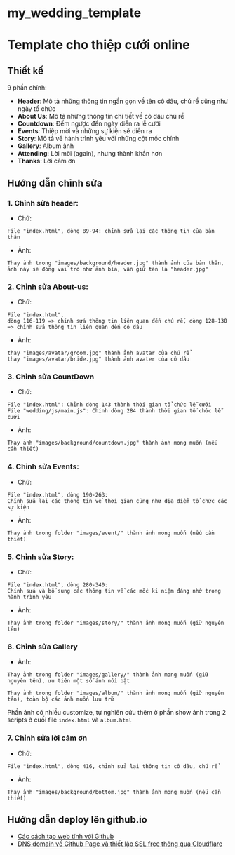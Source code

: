 # my_wedding_template
# Template cho thiệp cưới online

## Thiết kế
9 phần chính:
- **Header**: Mô tả những thông tin ngắn gọn về tên cô dâu, chú rể cũng như ngày tổ chức
- **About Us**: Mô tả những thông tin chi tiết về cô dâu chú rể
- **Countdown**: Đếm ngược đến ngày diễn ra lễ cưới
- **Events**: Thiệp mời và những sự kiện sẽ diễn ra
- **Story**: Mô tả về hành trình yêu với những cột mốc chính
- **Gallery**: Album ảnh
- **Attending**: Lời mời (again), nhưng thành khẩn hơn
- **Thanks**: Lời cảm ơn

## Hướng dẫn chỉnh sửa

### 1. Chỉnh sửa header: 
- Chữ: 
```
File "index.html", dòng 89-94: chỉnh sửa lại các thông tin của bản thân
```
- Ảnh:
```
Thay ảnh trong "images/background/header.jpg" thành ảnh của bản thân, ảnh này sẽ đóng vai trò như ảnh bìa, vẫn giữ tên là "header.jpg"
```

### 2. Chỉnh sửa About-us:
- Chữ:
```
File "index.html", 
dòng 116-119 => chỉnh sửa thông tin liên quan đến chú rể, dòng 128-130 => chỉnh sửa thông tin liên quan đến cô dâu
```
- Ảnh:
```
thay "images/avatar/groom.jpg" thành ảnh avatar của chú rể
thay "images/avatar/bride.jpg" thành ảnh avater của cô dâu
```

### 3. Chỉnh sửa CountDown
- Chữ:
```
File "index.html": Chỉnh dòng 143 thành thời gian tổ chức lễ cưới
File "wedding/js/main.js": Chỉnh dòng 284 thành thời gian tổ chức lễ cưới
```
- Ảnh:
```
Thay ảnh "images/background/countdown.jpg" thành ảnh mong muốn (nếu cần thiết)
```

### 4. Chỉnh sửa Events:
- Chữ:
```
File "index.html", dòng 190-263:
Chỉnh sửa lại các thông tin về thời gian cũng như địa điểm tổ chức các sự kiện
```
- Ảnh:
```
Thay ảnh trong folder "images/event/" thành ảnh mong muốn (nếu cần thiết)
```

### 5. Chỉnh sửa Story:
- Chữ: 
```
File "index.html", dòng 280-340:
Chỉnh sửa và bổ sung các thông tin về các mốc kỉ niệm đáng nhớ trong hành trình yêu
```
- Ảnh:
```
Thay ảnh trong folder "images/story/" thành ảnh mong muốn (giữ nguyên tên)
```

### 6. Chỉnh sửa Gallery
- Ảnh:
```
Thay ảnh trong folder "images/gallery/" thành ảnh mong muốn (giữ nguyên tên), ưu tiên một số ảnh nổi bật

Thay ảnh trong folder "images/album/" thành ảnh mong muốn (giữ nguyên tên), toàn bộ các ảnh muốn lưu trữ
```

Phần ảnh có nhiều customize, tự nghiên cứu thêm ở phần show ảnh trong 2 scripts ở cuối file `index.html` và `album.html`

### 7. Chỉnh sửa lời cảm ơn
- Chữ:
```
File "index.html", dòng 416, chỉnh sửa lại thông tin cô dâu, chú rể
```
- Ảnh:
```
Thay ảnh "images/background/bottom.jpg" thành ảnh mong muốn (nếu cần thiết)
```

## Hướng dẫn deploy lên github.io 
- [Các cách tạo web tĩnh với Github](https://techmaster.vn/posts/36510/cac-cach-tao-web-tinh-voi-github)
- [DNS domain về Github Page và thiết lập SSL free thông qua Cloudflare](https://chungtran4078.github.io/dns-domain-to-github-page-ssl-cloudflare/)

